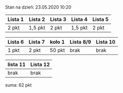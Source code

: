 Stan na dzień: 23.05.2020 10:20

| Lista 1 | Lista 2 | Lista 3 | Lista 4 | Lista 5 |
|---|---|---|---|---|
| 2 pkt | 1,5 pkt | 2 pkt | 1,5 pkt | 2 pkt |

| Lista 6 | Lista 7 | koło 1 | Lista 8/9 | Lista 10 |
|---|---|---|---|---|
| 1 pkt | 2 pkt | 50 pkt | brak | brak |

| lista 11 | Lista 12|
|---|---|
| brak | brak|

suma: 62 pkt
